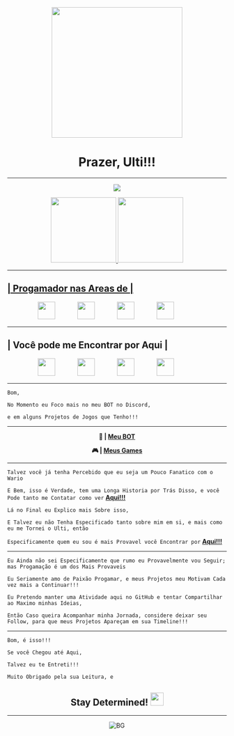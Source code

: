 <div align="center">
<img src = "https://i.pinimg.com/originals/31/e2/79/31e2794f4a3280333ebde8f2169ff040.png" width = "300px">

# Prazer, Ulti!!!
</div>

----------------------------------------

<div align="center">
  
  ![](https://discord.c99.nl/widget/theme-2/589150408736243737.png)
  
  <a href="https://github.com/UltimateStrength">
  <img height="150em" src="https://github-readme-stats.vercel.app/api?username=UltimateStrength&show_icons=true&theme=gotham&include_all_commits=true&count_private=true"/>
  <img height="150em" src="https://github-readme-stats.vercel.app/api/top-langs/?username=UltimateStrength&layout=compact&langs_count=7&theme=gotham"/>
  </div>

----------------------------------------

## | Progamador nas Areas de |
  
<div align="center">
  
[<img src="https://play-lh.googleusercontent.com/BPaLpeUvfmoqAtxKbzOZP8uJgRN9ANvUMY5GYeQAyMzsKOOB9OSu88xaH7y-jFzDfVk" width = "40px">](https://github.com/nilpointer-software)&nbsp;&nbsp;&nbsp;&nbsp;&nbsp;&nbsp;&nbsp;&nbsp;&nbsp;&nbsp;&nbsp;&nbsp;&nbsp;[<img src="https://logospng.org/download/javascript/logo-javascript-icon-1024.png" width = "40px">](https://www.javascript.com/)&nbsp;&nbsp;&nbsp;&nbsp;&nbsp;&nbsp;&nbsp;&nbsp;&nbsp;&nbsp;&nbsp;&nbsp;&nbsp;[<img src="https://www.w3.org/html/logo/downloads/HTML5_Badge_512.png" width = "40px">](https://www.w3schools.com/html/)&nbsp;&nbsp;&nbsp;&nbsp;&nbsp;&nbsp;&nbsp;&nbsp;&nbsp;&nbsp;&nbsp;&nbsp;&nbsp;[<img src="https://logospng.org/download/css-3/logo-css-3-2048.png" width = "40px">](https://www.w3.org/Style/CSS/Overview.en.html)&nbsp;&nbsp;&nbsp;&nbsp;&nbsp;&nbsp;&nbsp;&nbsp;&nbsp;&nbsp;&nbsp;&nbsp;&nbsp;
</div>

----------------------------------------

## | Você pode me Encontrar por Aqui |
  
<div align="center">
  
[<img src="https://logodownload.org/wp-content/uploads/2017/11/discord-logo-4-1.png" width = "40px">](https://discord.com/invite/xTWvpSX)&nbsp;&nbsp;&nbsp;&nbsp;&nbsp;&nbsp;&nbsp;&nbsp;&nbsp;&nbsp;&nbsp;&nbsp;&nbsp;[<img src="https://upload.wikimedia.org/wikipedia/commons/c/c1/Steam_Logo.png" width = "40px">](https://steamcommunity.com/id/finisautempotentiae/)&nbsp;&nbsp;&nbsp;&nbsp;&nbsp;&nbsp;&nbsp;&nbsp;&nbsp;&nbsp;&nbsp;&nbsp;&nbsp;[<img src="https://upload.wikimedia.org/wikipedia/commons/thumb/a/a5/Instagram_icon.png/2048px-Instagram_icon.png" width = "40px">](https://instagram.com/ultimatestrength99)&nbsp;&nbsp;&nbsp;&nbsp;&nbsp;&nbsp;&nbsp;&nbsp;&nbsp;&nbsp;&nbsp;&nbsp;&nbsp;[<img src="https://www.danoneinstitute.org/wp-content/uploads/2020/06/logo-rond-twitter.png" width = "40px">](https://twitter.com/jessemarcos136)&nbsp;&nbsp;&nbsp;&nbsp;&nbsp;&nbsp;&nbsp;&nbsp;&nbsp;&nbsp;&nbsp;&nbsp;&nbsp;
</div>

----------------------------------------

`Bom,`

`No Momento eu Foco mais no meu BOT no Discord,`

`e em alguns Projetos de Jogos que Tenho!!!`

----------------------------------------

<div align="center">
  
**🤖 | [Meu BOT](https://wariobot.webnode.com/)**



**🎮 | [Meus Games](https://migatte-no-ultizin.webnode.com/games/)**
</div>

----------------------------------------

`Talvez você já tenha Percebido que eu seja um Pouco Fanatico com o Wario`

`E Bem, isso é Verdade, tem uma Longa Historia por Trás Disso, e você Pode tanto me Contatar como ver` [**Aqui!!!**](https://wariobot.webnode.com/about/)

`Lá no Final eu Explico mais Sobre isso,`

`E Talvez eu não Tenha Especificado tanto sobre mim em si, e mais como eu me Tornei o Ulti, então`

`Especificamente quem eu sou é mais Provavel você Encontrar por` [**Aqui!!!**](https://migatte-no-ultizin.webnode.com/about-me/)

----------------------------------------

`Eu Ainda não sei Especificamente que rumo eu Provavelmente vou Seguir; mas Progamação é um dos Mais Provaveis`

`Eu Seriamente amo de Paixão Progamar, e meus Projetos meu Motivam Cada vez mais a Continuar!!!`

`Eu Pretendo manter uma Atividade aqui no GitHub e tentar Compartilhar ao Maximo minhas Ideias,`

`Então Caso queira Acompanhar minha Jornada, considere deixar seu Follow, para que meus Projetos Apareçam em sua Timeline!!!`

----------------------------------------

`Bom, é isso!!!`

`Se você Chegou até Aqui,`

`Talvez eu te Entreti!!!`

`Muito Obrigado pela sua Leitura, e`

<div align="center">  
  
## Stay Determined! <img src = "https://static.wikia.nocookie.net/undertale/images/5/56/Undertale_Icon.png/revision/latest?cb=20180621211714&path-prefix=pt-br" width = "30px">

----------------------------------------

![BG](https://images-ext-2.discordapp.net/external/Zw8Mc12oNy6FMZ9Sz1j6GH1fIgNRVGTs_sDI-y8rM-c/%3Fwidth%3D768%26height%3D432/https/media.discordapp.net/attachments/714115136499220503/884211231064461342/Wallpaper_10.jpg)
  
</div>
